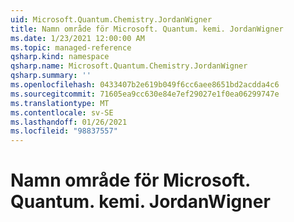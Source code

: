 ```yaml
---
uid: Microsoft.Quantum.Chemistry.JordanWigner
title: Namn område för Microsoft. Quantum. kemi. JordanWigner
ms.date: 1/23/2021 12:00:00 AM
ms.topic: managed-reference
qsharp.kind: namespace
qsharp.name: Microsoft.Quantum.Chemistry.JordanWigner
qsharp.summary: ''
ms.openlocfilehash: 0433407b2e619b049f6cc6aee8651bd2acdda4c6
ms.sourcegitcommit: 71605ea9cc630e84e7ef29027e1f0ea06299747e
ms.translationtype: MT
ms.contentlocale: sv-SE
ms.lasthandoff: 01/26/2021
ms.locfileid: "98837557"
---
```

# <a name="microsoftquantumchemistryjordanwigner-namespace"></a>Namn område för Microsoft. Quantum. kemi. JordanWigner



